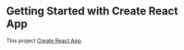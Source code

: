 # Getting Started with Create React App

This project [Create React App](https://github.com/facebook/create-react-app).


